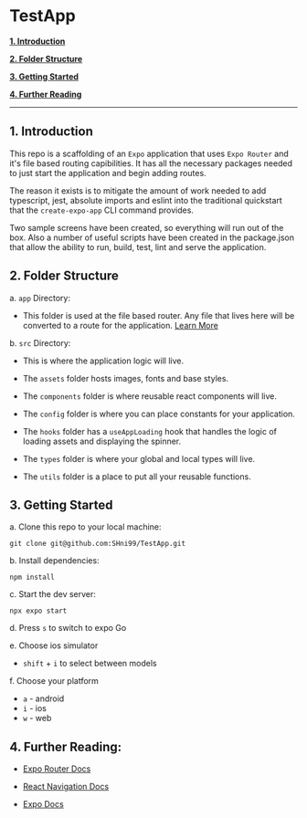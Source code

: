 # TestApp

[__1. Introduction__](#introduction)

[__2. Folder Structure__](#folder-structure)

[__3. Getting Started__](#getting-started)

[__4. Further Reading__](#further-reading)

---

<a name="#introduction"></a>
## 1. Introduction

This repo is a scaffolding of an `Expo` application that uses `Expo Router` and it's file based routing capibilities. It has all the necessary packages needed to just start the application and begin adding routes.  

The reason it exists is to mitigate the amount of work needed to add typescript, jest, absolute imports and eslint into the traditional quickstart that the `create-expo-app` CLI command provides. 

Two sample screens have been created, so everything will run out of the box. Also a number of useful scripts have been created in the package.json that allow the ability to run, build, test, lint and serve the application. 

<a name="#folder-structure"></a>
## 2. Folder Structure

a. `app` Directory:
- This folder is used at the file based router. Any file that lives here will be converted to a route for the application. [Learn More](https://expo.github.io/router/docs/)

b. `src` Directory:

- This is where the application logic will live. 

- The `assets` folder hosts images, fonts and base styles.

- The `components` folder is where reusable react components will live. 

- The `config` folder is where you can place constants for your application.

- The `hooks` folder has a `useAppLoading` hook that handles the logic of loading assets and displaying the spinner. 

- The `types` folder is where your global and local types will live.

- The `utils` folder is a place to put all your reusable functions.

<a name="#getting-started"></a>
## 3. Getting Started

a. Clone this repo to your local machine:
```
git clone git@github.com:SHni99/TestApp.git
```

b. Install dependencies:
```
npm install
```

c. Start the dev server:
```
npx expo start
```

d. Press `s` to switch to expo Go

e. Choose ios simulator
- `shift` + `i` to select between models

f. Choose your platform 
- `a` - android
- `i` - ios
- `w` - web

<a name="#further-reading"></a>
## 4. Further Reading:

- [Expo Router Docs](https://expo.github.io/router/docs/)

- [React Navigation Docs](https://reactnavigation.org/docs/getting-started)

- [Expo Docs](https://docs.expo.dev/tutorial/introduction/)
